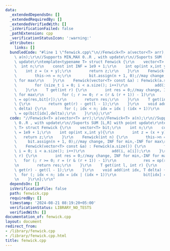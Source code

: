 ```yaml
---
data:
  _extendedDependsOn: []
  _extendedRequiredBy: []
  _extendedVerifiedWith: []
  _isVerificationFailed: false
  _pathExtension: cpp
  _verificationStatusIcon: ':warning:'
  attributes:
    links: []
  bundledCode: "#line 1 \"fenwick.cpp\"\n//Fenwick<T> a(vector<T> arr);\r\n//Fenwick<T>\
    \ a(n);\r\n//Supports MIN,MAX 0..R , with update\r\n//Suports SUM [L,R] with point\
    \ update\r\ntemplate<typename T> struct Fenwick {\r\n    vector<T> bit;\r\n  \
    \  int n;\r\n    const int INF = 1e9 + 1;\r\n    int op(int x,int y){\r\n    \
    \    int z = (x + y);\r\n        return z;\r\n    }\r\n    Fenwick(int n) {\r\n\
    \        this->n = n;\r\n        bit.assign(n + 1, 0);//may change, INF for min,-INF\
    \ for max\r\n    }\r\n    Fenwick(vector<T> const &a) : Fenwick(a.size()) {\r\n\
    \        for (size_t i = 0; i < a.size(); i++)\r\n            add(i, a[i]);\r\n\
    \    }\r\n    T get(int r) {\r\n        int res = 0;//may change, INF for min,-INF\
    \ for max\r\n        for (; r >= 0; r = (r & (r + 1)) - 1)\r\n            res\
    \ = op(res,bit[r]);\r\n        return res;\r\n    }\r\n    T get(int l, int r)\
    \ {\r\n        return get(r) - get(l - 1);\r\n    }\r\n    void add(int idx, T\
    \ delta) {\r\n        for (; idx < n; idx = idx | (idx + 1))\r\n            bit[idx]\
    \ = op(bit[idx],delta);\r\n    }\r\n};\r\n"
  code: "//Fenwick<T> a(vector<T> arr);\r\n//Fenwick<T> a(n);\r\n//Supports MIN,MAX\
    \ 0..R , with update\r\n//Suports SUM [L,R] with point update\r\ntemplate<typename\
    \ T> struct Fenwick {\r\n    vector<T> bit;\r\n    int n;\r\n    const int INF\
    \ = 1e9 + 1;\r\n    int op(int x,int y){\r\n        int z = (x + y);\r\n     \
    \   return z;\r\n    }\r\n    Fenwick(int n) {\r\n        this->n = n;\r\n   \
    \     bit.assign(n + 1, 0);//may change, INF for min,-INF for max\r\n    }\r\n\
    \    Fenwick(vector<T> const &a) : Fenwick(a.size()) {\r\n        for (size_t\
    \ i = 0; i < a.size(); i++)\r\n            add(i, a[i]);\r\n    }\r\n    T get(int\
    \ r) {\r\n        int res = 0;//may change, INF for min,-INF for max\r\n     \
    \   for (; r >= 0; r = (r & (r + 1)) - 1)\r\n            res = op(res,bit[r]);\r\
    \n        return res;\r\n    }\r\n    T get(int l, int r) {\r\n        return\
    \ get(r) - get(l - 1);\r\n    }\r\n    void add(int idx, T delta) {\r\n      \
    \  for (; idx < n; idx = idx | (idx + 1))\r\n            bit[idx] = op(bit[idx],delta);\r\
    \n    }\r\n};\r\n"
  dependsOn: []
  isVerificationFile: false
  path: fenwick.cpp
  requiredBy: []
  timestamp: '2024-08-21 08:19:20+05:00'
  verificationStatus: LIBRARY_NO_TESTS
  verifiedWith: []
documentation_of: fenwick.cpp
layout: document
redirect_from:
- /library/fenwick.cpp
- /library/fenwick.cpp.html
title: fenwick.cpp
---
```

